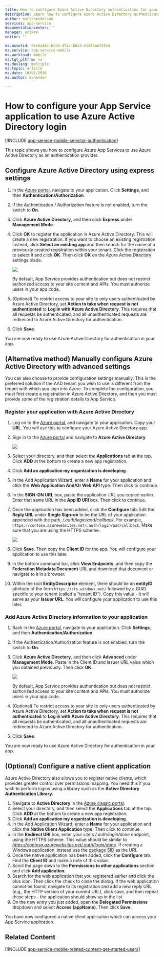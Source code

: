 ```yaml
---
title: How to configure Azure Active Directory authentication for your App Services application
description: Learn how to configure Azure Active Directory authentication for your App Services application.
author: mattchenderson
services: app-service
documentationcenter: ''
manager: erikre
editor: ''

ms.assetid: 6ec6a46c-bce4-47aa-b8a3-e133baef22eb
ms.service: app-service-mobile
ms.workload: mobile
ms.tgt_pltfrm: na
ms.devlang: multiple
ms.topic: article
ms.date: 10/01/2016
ms.author: mahender

---
```

# How to configure your App Service application to use Azure Active Directory login
[!INCLUDE [app-service-mobile-selector-authentication](../../includes/app-service-mobile-selector-authentication.md)]

This topic shows you how to configure Azure App Services to use Azure Active Directory as an authentication provider.

## <a name="express"> </a>Configure Azure Active Directory using express settings
1. In the [Azure portal], navigate to your application. Click **Settings**, and then **Authentication/Authorization**.
2. If the Authentication / Authorization feature is not enabled, turn the switch to **On**.
3. Click **Azure Active Directory**, and then click **Express** under **Management Mode**.
4. Click **OK** to register the application in Azure Active Directory. This will create a new registration. If you want to choose an existing
   registration instead, click **Select an existing app** and then search for the name of a previously created registration within your tenant.
   Click the registration to select it and click **OK**. Then click **OK** on the Azure Active Directory settings blade.
   
   ![][0]
   
   By default, App Service provides authentication but does not restrict authorized access to your site content and APIs. You must authorize users in your app code.
5. (Optional) To restrict access to your site to only users authenticated by Azure Active Directory, set **Action to take when request
   is not authenticated** to **Log in with Azure Active Directory**. This requires that all requests be authenticated, and all unauthenticated
   requests are redirected to Azure Active Directory for authentication.
6. Click **Save**.

You are now ready to use Azure Active Directory for authentication in your app.

## <a name="advanced"> </a>(Alternative method) Manually configure Azure Active Directory with advanced settings
You can also choose to provide configuration settings manually. This is the preferred solution if the AAD tenant you wish to use is different from the tenant with which you sign into Azure. To complete the configuration, you must first create a registration in Azure Active Directory, and then you must provide some of the registration details to App Service.

### <a name="register"> </a>Register your application with Azure Active Directory
1. Log on to the [Azure portal], and navigate to your application. Copy your **URL**. You will use this to configure your Azure Active Directory app.
2. Sign in to the [Azure portal] and navigate to **Azure Active Directory**
  
    ![][2]
3. Select your directory, and then select the **Applications** tab at the top. Click **ADD** at the bottom to create a new app registration.
4. Click **Add an application my organization is developing**.
5. In the Add Application Wizard, enter a **Name** for your application and click the  **Web Application And/Or Web API** type. Then click to continue.
6. In the **SIGN-ON URL** box, paste the application URL you copied earlier. Enter that same URL in the **App ID URI** box. Then click to continue.
7. Once the application has been added, click the **Configure** tab. Edit the **Reply URL** under **Single Sign-on** to be the URL of your application appended with the path, */.auth/login/aad/callback*. For example, `https://contoso.azurewebsites.net/.auth/login/aad/callback`. Make sure that you are using the HTTPS scheme.
   
    ![][3]
8. Click **Save**. Then copy the **Client ID** for the app. You will configure your application to use this later.
9. In the bottom command bar, click **View Endpoints**, and then copy the **Federation Metadata Document** URL and download that document or navigate to it in a browser.
10. Within the root **EntityDescriptor** element, there should be an **entityID** attribute of the form `https://sts.windows.net/` followed by a GUID specific to your tenant (called a "tenant ID"). Copy this value - it will serve as your **Issuer URL**. You will configure your application to use this later.

### <a name="secrets"> </a>Add Azure Active Directory information to your application
1. Back in the [Azure portal], navigate to your application. Click **Settings**, and then **Authentication/Authorization**.
2. If the Authentication/Authorization feature is not enabled, turn the switch to **On**.
3. Click **Azure Active Directory**, and then click **Advanced** under **Management Mode**. Paste in the Client ID and Issuer URL value which you obtained previously. Then click **OK**.
   
   ![][1]
   
   By default, App Service provides authentication but does not restrict authorized access to your site content and APIs. You must authorize users in your app code.
4. (Optional) To restrict access to your site to only users authenticated by Azure Active Directory, set **Action to take when
   request is not authenticated** to **Log in with Azure Active Directory**. This requires that all requests be authenticated, and
   all unauthenticated requests are redirected to Azure Active Directory for authentication.
5. Click **Save**.

You are now ready to use Azure Active Directory for authentication in your app.

## (Optional) Configure a native client application
Azure Active Directory also allows you to register native clients, which provides greater control over permissions mapping. You need this if you wish to perform logins using a library such as the **Active Directory Authentication Library**.

1. Navigate to **Active Directory** in the [Azure classic portal].
2. Select your directory, and then select the **Applications** tab at the top. Click **ADD** at the bottom to create a new app registration.
3. Click **Add an application my organization is developing**.
4. In the Add Application Wizard, enter a **Name** for your application and click the  **Native Client Application** type. Then click to continue.
5. In the **Redirect URI** box, enter your site's */.auth/login/done* endpoint, using the HTTPS scheme. This value should be similar to *https://contoso.azurewebsites.net/.auth/login/done*. If creating a Windows application, instead use the [package SID](app-service-mobile-dotnet-how-to-use-client-library.md#package-sid) as the URI.
6. Once the native application has been added, click the **Configure** tab. Find the **Client ID** and make a note of this value.
7. Scroll the page down to the **Permissions to other applications** section and click **Add application**.
8. Search for the web application that you registered earlier and click the plus icon. Then click the check to close the dialog. If the web application cannot be found, navigate to its registration and add a new reply URL (e.g., the HTTP version of your current URL), click save, and then repeat these steps - the application should show up in the list.
9. On the new entry you just added, open the **Delegated Permissions** dropdown and select **Access (appName)**. Then click **Save**.

You have now configured a native client application which can access your App Service application.

## <a name="related-content"> </a>Related Content
[!INCLUDE [app-service-mobile-related-content-get-started-users](../../includes/app-service-mobile-related-content-get-started-users.md)]

<!-- Images. -->

[0]: ./media/app-service-mobile-how-to-configure-active-directory-authentication/mobile-app-aad-express-settings.png
[1]: ./media/app-service-mobile-how-to-configure-active-directory-authentication/mobile-app-aad-advanced-settings.png
[2]: ./media/app-service-mobile-how-to-configure-active-directory-authentication/app-service-navigate-aad.png
[3]: ./media/app-service-mobile-how-to-configure-active-directory-authentication/app-service-aad-app-configure.png

<!-- URLs. -->

[Azure portal]: https://portal.azure.com/
[Azure classic portal]: https://manage.windowsazure.com/
[alternative method]:#advanced
